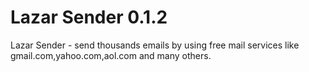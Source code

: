 Lazar Sender 0.1.2
===========

Lazar Sender - send thousands emails by using free mail services like gmail.com,yahoo.com,aol.com and many others.
